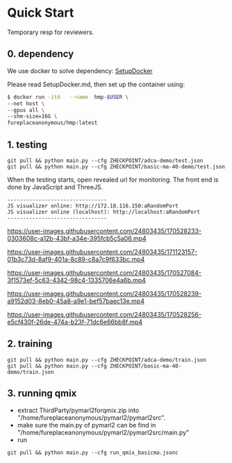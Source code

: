 # Quick Start
Temporary resp for reviewers.



## 0. dependency
We use docker to solve dependency: 
[SetupDocker](./SetupDocker.md)

Please read SetupDocker.md, then set up the container using:
```bash
$ docker run -itd   --name  hmp-$USER \
--net host \
--gpus all \
--shm-size=16G \
fureplaceanonymous/hmp:latest
```

## 1. testing
```
git pull && python main.py --cfg ZHECKPOINT/adca-demo/test.json
git pull && python main.py --cfg ZHECKPOINT/basic-ma-40-demo/test.json
```
When the testing starts, open revealed url for monitoring. The front end is done by JavaScript and ThreeJS.
```
--------------------------------
JS visualizer online: http://172.18.116.150:aRandomPort
JS visualizer online (localhost): http://localhost:aRandomPort
--------------------------------
```



https://user-images.githubusercontent.com/24803435/170528233-0303608c-a12b-43bf-a34e-395fcb5c5a06.mp4

https://user-images.githubusercontent.com/24803435/171123157-01b3c73d-8af9-401a-8c89-c8a7c9f633bc.mp4


https://user-images.githubusercontent.com/24803435/170527084-3f1573ef-5c63-4342-98c4-1335706e4a6b.mp4

https://user-images.githubusercontent.com/24803435/170528239-a9152d03-8eb0-45a8-a9e1-bef57baec13e.mp4

https://user-images.githubusercontent.com/24803435/170528256-e5cf430f-26de-474a-b23f-71dc6e66bb8f.mp4







## 2. training
```
git pull && python main.py --cfg ZHECKPOINT/adca-demo/train.json
git pull && python main.py --cfg ZHECKPOINT/basic-ma-40-demo/train.json
```

## 3. running qmix

- extract ThirdParty/pymarl2forqmix.zip into "/home/fureplaceanonymous/pymarl2/pymarl2src".
- make sure the main.py of pymarl2 can be find in "/home/fureplaceanonymous/pymarl2/pymarl2src/main.py"
- run 
```
git pull && python main.py --cfg run_qmix_basicma.jsonc
```



